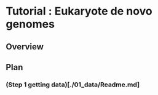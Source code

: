 # Tutorial : Eukaryote de novo genomes

## Overview

## Plan

### (Step 1 getting data)[./01_data/Readme.md]

